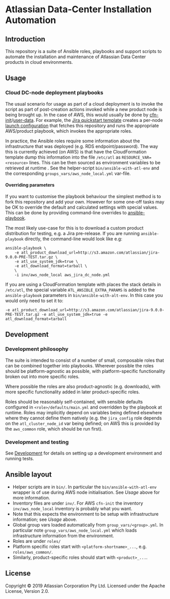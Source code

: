 
# Atlassian Data-Center Installation Automation

## Introduction

This repository is a suite of Ansible roles, playbooks and support scripts to
automate the installation and maintenance of Atlassian Data Center products in
cloud environments.

## Usage

### Cloud DC-node deployment playbooks

The usual scenario for usage as part of a cloud deployment is to invoke the
script as part of post-creation actions invoked while a new product node is
being brought up. In the case of AWS, this would usually be done by
[cfn-init][cfn-init]/[user-data][ec2-user-data]. For example, the [Jira
quickstart template][jira-cfn-tmpl] creates a per-node [launch
configuration][ec2-launch-config] that fetches this repository and runs the
appropriate AWS/product playbook, which invokes the appropriate roles.

In practice, the Ansible roles require some information about the infrastructure
that was deployed (e.g. RDS endpoint/password). The way this is currently
achieved (on AWS) is that have the CloudFormation template dump this information
into the file `/etc/atl` as `RESOURCE_VAR=<resource>` lines. This can be then
sourced as environment variables to be retrieved at runtime . See the
helper-script `bin/ansible-with-atl-env` and the corresponding
`groups_vars/aws_node_local.yml` var-file.

#### Overriding parameters

If you want to customise the playbook behaviour the simplest method is to fork
this repository and add your own. However for some one-off tasks may be OK to
override the default and calculated settings with special values. This can be
done by providing command-line overrides to
[ansible-playbook](https://docs.ansible.com/ansible/latest/cli/ansible-playbook.html).

The most likely use-case for this is to download a custom product distribution
for testing, e.g. a Jira pre-release. If you are running `ansible-playbook`
directly, the command-line would look like e.g:

    ansible-playbook \
        -e atl_product_download_url=http://s3.amazon.com/atlassian/jira-9.0.0-PRE-TEST.tar.gz \
        -e atl_use_system_jdk=true \
        -e atl_download_format=tarball \
        \
        -i inv/aws_node_local aws_jira_dc_node.yml

If you are using a CloudFormation template with places the stack details in
`/etc/atl`, the special variable `ATL_ANSIBLE_EXTRA_PARAMS` is added to the
`ansible-playbook` parameters in `bin/ansible-with-alt-env`. In this case you
would only need to set it to:

    -e atl_product_download_url=http://s3.amazon.com/atlassian/jira-9.0.0-PRE-TEST.tar.gz -e atl_use_system_jdk=true -e atl_download_format=tarball

## Development

### Development philosophy

The suite is intended to consist of a number of small, composable roles that can
be combined together into playbooks. Wherever possible the roles should be
platform-agnostic as possible, with platform-specific functionality broken out
into more specific roles.

Where possible the roles are also product-agnostic (e.g. downloads), with more
specific functionality added in later product-specific roles.

Roles should be reasonably self-contained, with sensible defaults configured in
`<role>/defaults/main.yml` and overridden by the playbook at runtime. Roles may
implicitly depend on variables being defined elsewhere where they cannot define
them natively (e.g. the `jira_config` role depends on the `atl_cluster_node_id`
var being defined; on AWS this is provided by the `aws_common` role, which
should be run first).

### Development and testing

See [Development](DEVELOPMENT.md) for details on setting up a development
environment and running tests.

## Ansible layout

* Helper scripts are in `bin/`. In particular the `bin/ansible-with-atl-env`
  wrapper is of use during AWS node initialisation. See _Usage_ above for more
  information.
* Inventory files are under `inv/`. For AWS `cfn-init` the inventory
  `inv/aws_node_local` inventory is probably what you want.
 * Note that this expects the environment to be setup with infrastructure
   information; see _Usage_ above.
* Global group vars loaded automatically from `group_vars/<group>.yml`. In
  particular note `group_vars/aws_node_local.yml` which loads infrastructure
  information from the environment.
* Roles are under `roles/`
 * Platform specific roles start with `<platform-shortname>_...`,
   e.g. `roles/aws_common/`.
 * Similarly, product-specific roles should start with `<product>_...`.

## License

Copyright © 2019 Atlassian Corporation Pty Ltd.
Licensed under the Apache License, Version 2.0.


[cfn-init]: https://docs.aws.amazon.com/AWSCloudFormation/latest/UserGuide/cfn-init.html
[ec2-user-data]: https://docs.aws.amazon.com/AWSEC2/latest/UserGuide/user-data.html
[jira-cfn-tmpl]: https://github.com/aws-quickstart/quickstart-atlassian-jira/blob/develop/templates/quickstart-jira-dc.template.yaml#L967
[ec2-launch-config]: https://docs.aws.amazon.com/autoscaling/ec2/userguide/LaunchConfiguration.html
